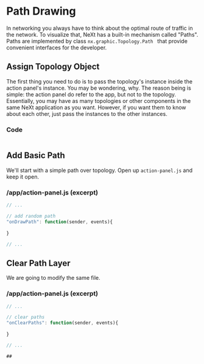 # Path Drawing
In networking you always have to think about the optimal route of traffic in the network. To visualize that, NeXt has a built-in mechanism called "Paths". Paths are implemented by class ```nx.graphic.Topology.Path ``` that provide convenient interfaces for the developer.

## Assign Topology Object
The first thing you need to do is to pass the topology's instance inside the action panel's instance. You may be wondering, why. The reason being is simple: the action panel do refer to the app, but not to the topology. Essentially, you may have as many topologies or other components in the same NeXt application as you want. However, if you want them to know about each other, just pass the instances to the other instances.

### Code
```JavaScript

```

## Add Basic Path
We'll start with a simple path over topology. Open up ```action-panel.js``` and keep it open.

### /app/action-panel.js (excerpt)
```JavaScript
// ...

// add random path
"onDrawPath": function(sender, events){
	
}

// ...
```

## Clear Path Layer
We are going to modify the same file.

### /app/action-panel.js (excerpt)
```JavaScript
// ...

// clear paths
"onClearPaths": function(sender, events){
	
}

// ...

##